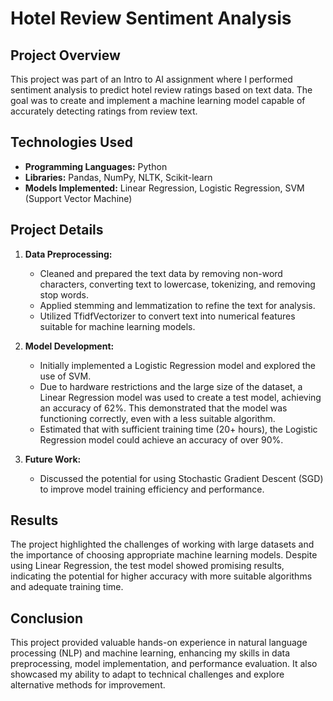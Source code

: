 # Hotel Review Sentiment Analysis

## Project Overview
This project was part of an Intro to AI assignment where I performed sentiment analysis to predict hotel review ratings based on text data. The goal was to create and implement a machine learning model capable of accurately detecting ratings from review text.

## Technologies Used
- **Programming Languages:** Python
- **Libraries:** Pandas, NumPy, NLTK, Scikit-learn
- **Models Implemented:** Linear Regression, Logistic Regression, SVM (Support Vector Machine)

## Project Details
1. **Data Preprocessing:**
   - Cleaned and prepared the text data by removing non-word characters, converting text to lowercase, tokenizing, and removing stop words.
   - Applied stemming and lemmatization to refine the text for analysis.
   - Utilized TfidfVectorizer to convert text into numerical features suitable for machine learning models.

2. **Model Development:**
   - Initially implemented a Logistic Regression model and explored the use of SVM.
   - Due to hardware restrictions and the large size of the dataset, a Linear Regression model was used to create a test model, achieving an accuracy of 62%. This demonstrated that the model was functioning correctly, even with a less suitable algorithm.
   - Estimated that with sufficient training time (20+ hours), the Logistic Regression model could achieve an accuracy of over 90%.

3. **Future Work:**
   - Discussed the potential for using Stochastic Gradient Descent (SGD) to improve model training efficiency and performance.

## Results
The project highlighted the challenges of working with large datasets and the importance of choosing appropriate machine learning models. Despite using Linear Regression, the test model showed promising results, indicating the potential for higher accuracy with more suitable algorithms and adequate training time.

## Conclusion
This project provided valuable hands-on experience in natural language processing (NLP) and machine learning, enhancing my skills in data preprocessing, model implementation, and performance evaluation. It also showcased my ability to adapt to technical challenges and explore alternative methods for improvement.
